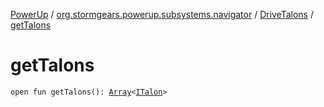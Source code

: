 [PowerUp](../../index.md) / [org.stormgears.powerup.subsystems.navigator](../index.md) / [DriveTalons](index.md) / [getTalons](./get-talons.md)

# getTalons

`open fun getTalons(): `[`Array`](https://kotlinlang.org/api/latest/jvm/stdlib/kotlin/-array/index.html)`<`[`ITalon`](../../org.stormgears.utils.decoupling/-i-talon/index.md)`>`